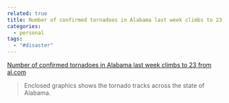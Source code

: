 ```yaml
---
related: true
title: Number of confirmed tornadoes in Alabama last week climbs to 23 from al.com
categories:
  - personal
tags:
  - "#disaster"
---
```

[Number of confirmed tornadoes in Alabama last week climbs to 23 from al.com][1]

> Enclosed graphics shows the tornado tracks across the state of Alabama.

[1]: http://blog.al.com/spotnews/2011/05/number_of_confirmed_tornadoes.html

